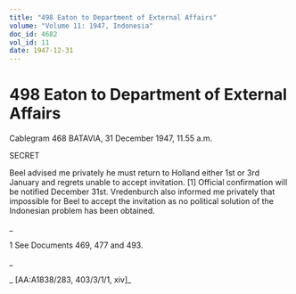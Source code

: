 ```yaml
---
title: "498 Eaton to Department of External Affairs"
volume: "Volume 11: 1947, Indonesia"
doc_id: 4682
vol_id: 11
date: 1947-12-31
---
```


# 498 Eaton to Department of External Affairs

Cablegram 468 BATAVIA, 31 December 1947, 11.55 a.m.

SECRET

Beel advised me privately he must return to Holland either 1st or 3rd January and regrets unable to accept invitation. [1] Official confirmation will be notified December 31st. Vredenburch also informed me privately that impossible for Beel to accept the invitation as no political solution of the Indonesian problem has been obtained.

_

1 See Documents 469, 477 and 493.

_

_ [AA:A1838/283, 403/3/1/1, xiv]_
